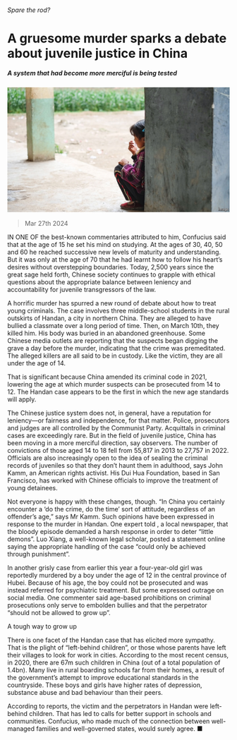 ###### Spare the rod?

# A gruesome murder sparks a debate about juvenile justice in China 

##### A system that had become more merciful is being tested 

![image](images/20240330_CNP002.jpg) 

> Mar 27th 2024 

IN ONE OF the best-known commentaries attributed to him, Confucius said that at the age of 15 he set his mind on studying. At the ages of 30, 40, 50 and 60 he reached successive new levels of maturity and understanding. But it was only at the age of 70 that he had learnt how to follow his heart’s desires without overstepping boundaries. Today, 2,500 years since the great sage held forth, Chinese society continues to grapple with ethical questions about the appropriate balance between leniency and accountability for juvenile transgressors of the law.

A horrific murder has spurred a new round of debate about how to treat young criminals. The case involves three middle-school students in the rural outskirts of Handan, a city in northern China. They are alleged to have bullied a classmate over a long period of time. Then, on March 10th, they killed him. His body was buried in an abandoned greenhouse. Some Chinese media outlets are reporting that the suspects began digging the grave a day before the murder, indicating that the crime was premeditated. The alleged killers are all said to be in custody. Like the victim, they are all under the age of 14.

That is significant because China amended its criminal code in 2021, lowering the age at which murder suspects can be prosecuted from 14 to 12. The Handan case appears to be the first in which the new age standards will apply.

The Chinese justice system does not, in general, have a reputation for leniency—or fairness and independence, for that matter. Police, prosecutors and judges are all controlled by the Communist Party. Acquittals in criminal cases are exceedingly rare. But in the field of juvenile justice, China has been moving in a more merciful direction, say observers. The number of convictions of those aged 14 to 18 fell from 55,817 in 2013 to 27,757 in 2022. Officials are also increasingly open to the idea of sealing the criminal records of juveniles so that they don’t haunt them in adulthood, says John Kamm, an American rights activist. His Dui Hua Foundation, based in San Francisco, has worked with Chinese officials to improve the treatment of young detainees.

Not everyone is happy with these changes, though. “In China you certainly encounter a ‘do the crime, do the time’ sort of attitude, regardless of an offender’s age,” says Mr Kamm. Such opinions have been expressed in response to the murder in Handan. One expert told , a local newspaper, that the bloody episode demanded a harsh response in order to deter “little demons”. Luo Xiang, a well-known legal scholar, posted a statement online saying the appropriate handling of the case “could only be achieved through punishment”. 

In another grisly case from earlier this year a four-year-old girl was reportedly murdered by a boy under the age of 12 in the central province of Hubei. Because of his age, the boy could not be prosecuted and was instead referred for psychiatric treatment. But some expressed outrage on social media. One commenter said age-based prohibitions on criminal prosecutions only serve to embolden bullies and that the perpetrator “should not be allowed to grow up”.

A tough way to grow up

There is one facet of the Handan case that has elicited more sympathy. That is the plight of “left-behind children”, or those whose parents have left their villages to look for work in cities. According to the most recent census, in 2020, there are 67m such children in China (out of a total population of 1.4bn). Many live in rural boarding schools far from their homes, a result of the government’s attempt to improve educational standards in the countryside. These boys and girls have higher rates of depression, substance abuse and bad behaviour than their peers.

According to reports, the victim and the perpetrators in Handan were left-behind children. That has led to calls for better support in schools and communities. Confucius, who made much of the connection between well-managed families and well-governed states, would surely agree. ■



